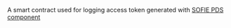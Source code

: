 A smart contract used for logging access token generated with [SOFIE PDS component](https://github.com/SOFIE-project/Privacy-and-Data-Sovereignty) 